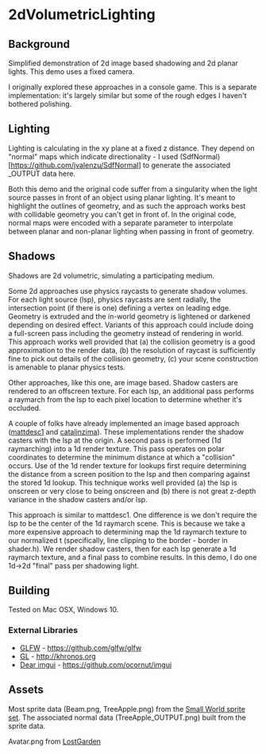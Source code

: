 # 2dVolumetricLighting

## Background
Simplified demonstration of 2d image based shadowing and 2d planar lights.  This demo uses a fixed camera.

I originally explored these approaches in a console game.  This is a separate implementation: it's largely similar but some of the rough edges I haven't bothered polishing.

## Lighting

Lighting is calculating in the xy plane at a fixed z distance.  They depend on "normal" maps which indicate directionality - I used (SdfNormal)[https://github.com/jvalenzu/SdfNormal] to generate the associated _OUTPUT data here.

Both this demo and the original code suffer from a singularity when the light source passes in front of an object using planar lighting.  It's meant to highlight the outlines of geometry, and as such the approach works best with collidable geometry you can't get in front of.  In the original code, normal maps were encoded with a separate parameter to interpolate between planar and non-planar lighting when passing in front of geometry.

## Shadows
Shadows are 2d volumetric, simulating a participating medium.

Some 2d approaches use physics raycasts to generate shadow volumes.  For each light source (lsp), physics raycasts are sent radially, the intersection point (if there is one) defining a vertex on leading edge.  Geometry is extruded and the in-world geometry is lightened or darkened depending on desired effect.  Variants of this approach could include doing a full-screen pass including the geometry instead of rendering in world.  This approach works well provided that (a) the collision geometry is a good approximation to the render data, (b) the resolution of raycast is sufficiently fine to pick out details of the collision geometry, (c) your scene construction is amenable to planar physics tests.

Other approaches, like this one, are image based.  Shadow casters are rendered to an offscreen texture.  For each lsp, an additional pass performs a raymarch from the lsp to each pixel location to determine whether it's occluded.

A couple of folks have already implemented an image based approach ([mattdesc1](https://github.com/mattdesl/lwjgl-basics/wiki/2D-Pixel-Perfect-Shadows) and [catalinzima](http://www.catalinzima.com/2010/07/my-technique-for-the-shader-based-dynamic-2d-shadows/)).  These implementations render the shadow casters with the lsp at the origin.  A second pass is performed (1d raymarching) into a 1d render texture.  This pass operates on polar coordinates to determine the minimum distance at which a "collision" occurs.  Use of the 1d render texture for lookups first require determining the distance from a screen position to the lsp and then comparing against the stored 1d lookup.  This technique works well provided (a) the lsp is onscreen or very close to being onscreen and (b) there is not great z-depth variance in the shadow casters and/or lsp.

This approach is similar to mattdesc1.  One difference is we don't require the lsp to be the center of the 1d raymarch scene.  This is because we take a more expensive approach to determining map the 1d raymarch texture to our normalized t (specifically, line clipping to the border - border in shader.h).  We render shadow casters, then for each lsp generate a 1d raymarch texture, and a final pass to combine results.  In this demo, I do one 1d->2d "final" pass per shadowing light.

## Building

Tested on Mac OSX, Windows 10.

### External Libraries
* [GLFW](https://github.com/glfw/glfw)           - https://github.com/glfw/glfw
* [GL](http://khronos.org)                       - http://khronos.org
* [Dear imgui](https://github.com/ocornut/imgui) - https://github.com/ocornut/imgui

## Assets
Most sprite data (Beam.png, TreeApple.png) from the [Small World sprite set](http://www.lostgarden.com/2009/03/dancs-miraculously-flexible-game.html).  The associated normal data (TreeApple_OUTPUT.png) built from the sprite data.

Avatar.png from [LostGarden](http://www.lostgarden.com/2005/03/download-complete-set-of-sweet-8-bit.html)
